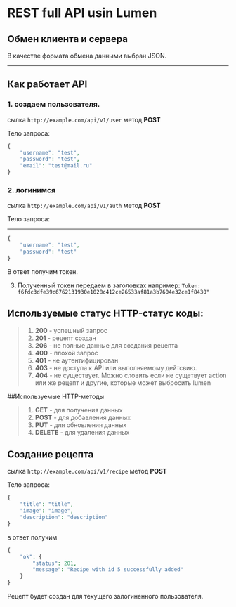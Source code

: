 # REST full API usin Lumen

## Обмен клиента и сервера

В качестве формата обмена данными выбран JSON. 
***
## Как работает API

### 1. создаем пользователя.
сылка ``` http://example.com/api/v1/user ``` метод **POST**

Тело запроса:
```php
{
    "username": "test",
    "password": "test",
    "email": "test@mail.ru"
}
```
### 2. логинимся
сылка ``` http://example.com/api/v1/auth ``` метод **POST**

Тело запроса:
***
```php
{
    "username": "test",
    "password": "test"
}
```
В ответ получим токен.

3. Полученный токен передаем в заголовках например: ``` Token: f6fdc3dfe39c6762131930e1028c412ce26533af81a3b7604e32ce1f8430" ```



## Используемые статус HTTP-статус коды:

> 1. **200** - успешный запрос
> 2. **201** - рецепт создан
> 3. **206** - не полные данные для создания рецепта
> 4. **400** - плохой запрос
> 5. **401** - не аутентифицирован
> 6. **403** - не доступа к API или выполняемому дейтсвию.
> 7. **404** - не существует. Можно словить если не сущетвует action или же рецепт
и другие, которые может выбросить lumen

##Используемые HTTP-методы

> 1. **GET** - для получения данных
> 2. **POST** - для добавления данных
> 3. **PUT** - для обновления данных
> 4. **DELETE** - для удаления данных

## Создание рецепта

сылка ``` http://example.com/api/v1/recipe ``` метод **POST**

Тело запроса:
```php
{
    "title": "title",
    "image": "image",
    "description": "description"
}
```
в ответ получим
```php
{
    "ok": {
        "status": 201,
        "message": "Recipe with id 5 successfully added"
    }
}
```
Рецепт будет создан для текущего залогиненного пользователя.
